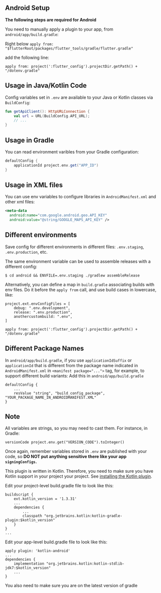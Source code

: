 ## Android Setup

**The following steps are required for Android**

You need to manually apply a plugin to your app, from `android/app/build.gradle`:

Right below `apply from: "$flutterRoot/packages/flutter_tools/gradle/flutter.gradle"`

add the following line:

`apply from: project(':flutter_config').projectDir.getPath() + "/dotenv.gradle"`

## Usage in Java/Kotlin Code

Config variables set in `.env` are available to your Java or Kotlin classes via `BuildConfig`:

```kotlin
fun getApiClient(): HttpURLConnection {
    val url = URL(BuildConfig.API_URL);
    // ...
}
```

## Usage in Gradle

You can read environment varibles from your Gradle configuration:

```groovy
defaultConfig {
    applicationId project.env.get("APP_ID")
}
```

## Usage in XML files

You can use env variables to configure libraries in `AndroidManifest.xml` and other xml files:

```xml
<meta-data
  android:name="com.google.android.geo.API_KEY"
  android:value="@string/GOOGLE_MAPS_API_KEY" />
```

## Different environments

Save config for different environments in different files: `.env.staging`, `.env.production`, etc.

The same environment variable can be used to assemble releases with a different config:

```
$ cd android && ENVFILE=.env.staging ./gradlew assembleRelease
```

Alternatively, you can define a map in `build.gradle` associating builds with env files. Do it before the `apply from` call, and use build cases in lowercase, like:

```
project.ext.envConfigFiles = [
    debug: ".env.development",
    release: ".env.production",
    anothercustombuild: ".env",
]

apply from: project(':flutter_config').projectDir.getPath() + "/dotenv.gradle"
```

## Different Package Names

In `android/app/build.gradle`, if you use `applicationIdSuffix` or `applicationId` that is different from the package name indicated in `AndroidManifest.xml` in `<manifest package="...">` tag, for example, to support different build variants:
Add this in `android/app/build.gradle`

```
defaultConfig {
    ...
    resValue "string", "build_config_package", "YOUR_PACKAGE_NAME_IN_ANDROIDMANIFEST.XML"
}
```

## Note

All variables are strings, so you may need to cast them. For instance, in Gradle:

```
versionCode project.env.get("VERSION_CODE").toInteger()
```

Once again, remember variables stored in `.env` are published with your code, so **DO NOT put anything sensitive there like your app `signingConfigs`.**

This plugin is written in Kotlin. Therefore, you need to make sure you have Kotlin support in your project your project. See [installing the Kotlin plugin](https://kotlinlang.org/docs/tutorials/kotlin-android.html#installing-the-kotlin-plugin).

Edit your project-level build.gradle file to look like this:

    buildscript {
        ext.kotlin_version = '1.3.31'
        ...
        dependencies {
            ...
            classpath "org.jetbrains.kotlin:kotlin-gradle-plugin:$kotlin_version"
        }
    }
    ...

Edit your app-level build.gradle file to look like this:

    apply plugin: 'kotlin-android'
    ...
    dependencies {
        implementation "org.jetbrains.kotlin:kotlin-stdlib-jdk7:$kotlin_version"
        ...
    }

You also need to make sure you are on the latest version of gradle
